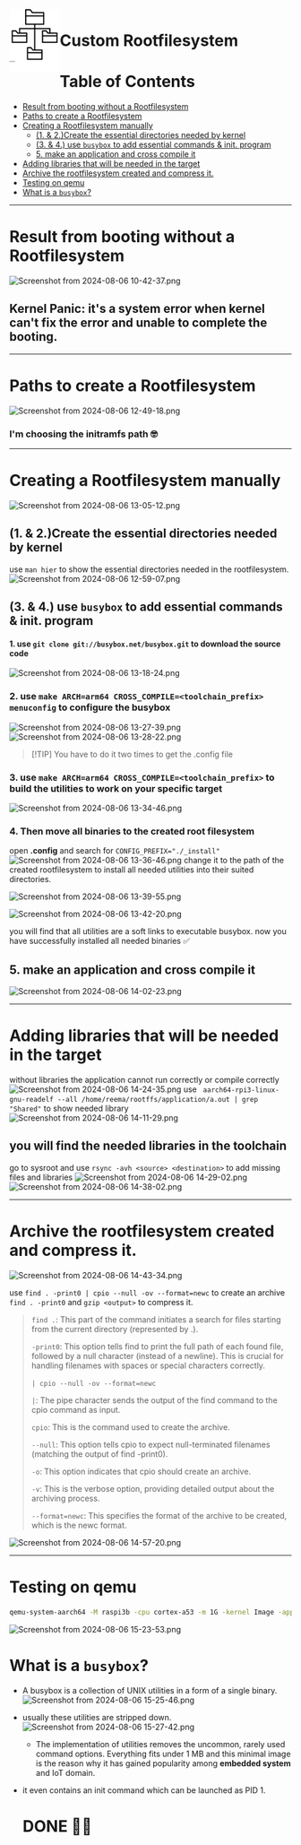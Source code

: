 
<img src="../../images/noun-file-system-icon-5625068.svg" align="left" width="90">

# Custom Rootfilesystem
# Table of Contents

- [Result from booting without a Rootfilesystem](#result-from-booting-without-a-rootfilesystem)
- [Paths to create a Rootfilesystem](#paths-to-create-a-rootfilesystem)
- [Creating a Rootfilesystem manually](#creating-a-rootfilesystem-manually)
	- [(1. & 2.)Create the essential directories needed by kernel](#1--2create-the-essential-directories-needed-by-kernel)
	- [(3. & 4.) use `busybox` to add essential commands & init. program](#3--4-use-busybox-to-add-essential-commands--init-program)
	- [5. make an application and cross compile it](#5-make-an-application-and-cross-compile-it)
- [Adding libraries that will be needed in the target](#adding-libraries-that-will-be-needed-in-the-target)
- [Archive the rootfilesystem created and compress it.](#archive-the-rootfilesystem-created-and-compress-it)
- [Testing on qemu](#testing-on-qemu)
- [What is a `busybox`?](#what-is-a-busybox)


___
# Result from booting without a Rootfilesystem


![Screenshot from 2024-08-06 10-42-37.png](https://itg.singhinder.com?url=https://gist.githubusercontent.com/Reemaa828/6a6b1ce50325cc444d2c852cea0b94e6/raw/Screenshot%20from%202024-08-06%2010-42-37.png)


## Kernel Panic: it's a system error when kernel can't fix the error and unable to complete the booting.
___
# Paths to create a Rootfilesystem
![Screenshot from 2024-08-06 12-49-18.png](https://itg.singhinder.com?url=https://gist.githubusercontent.com/Reemaa828/5892549135afef8955c5a4e1a91a8cca/raw/Screenshot%20from%202024-08-06%2012-49-18.png)

### I'm choosing the initramfs path 🤓
___
# Creating a Rootfilesystem manually

![Screenshot from 2024-08-06 13-05-12.png](https://itg.singhinder.com?url=https://gist.githubusercontent.com/Reemaa828/fd6e1c86a3183db13a0c128cf9fdb3bc/raw/Screenshot%20from%202024-08-06%2013-05-12.png)

## (1. & 2.)Create the essential directories needed by kernel
use `man hier` to show the essential directories needed in the rootfilesystem.
![Screenshot from 2024-08-06 12-59-07.png](https://itg.singhinder.com?url=https://gist.githubusercontent.com/Reemaa828/4941ee1a8c730fb9efda665724ce972b/raw/Screenshot%20from%202024-08-06%2012-59-07.png)

## (3. & 4.) use `busybox` to add essential commands & init. program
#### 1. use `git clone git://busybox.net/busybox.git` to download the source code 
![Screenshot from 2024-08-06 13-18-24.png](https://itg.singhinder.com?url=https://gist.githubusercontent.com/Reemaa828/96a0c613b3db43318efc1a326d1fcfe7/raw/Screenshot%20from%202024-08-06%2013-18-24.png)

### 2. use `make ARCH=arm64 CROSS_COMPILE=<toolchain_prefix> menuconfig` to configure the busybox
![Screenshot from 2024-08-06 13-27-39.png](https://itg.singhinder.com?url=https://gist.githubusercontent.com/Reemaa828/c17e9386918e238209507720303ccacf/raw/Screenshot%20from%202024-08-06%2013-27-39.png)
![Screenshot from 2024-08-06 13-28-22.png](https://itg.singhinder.com?url=https://gist.githubusercontent.com/Reemaa828/fe2749f83b52a072656d198e1e528074/raw/Screenshot%20from%202024-08-06%2013-28-22.png)
>[!TIP] You have to do it two times to get the .config file 
### 3. use `make ARCH=arm64 CROSS_COMPILE=<toolchain_prefix>` to build the utilities to work on your specific target
![Screenshot from 2024-08-06 13-34-46.png](https://itg.singhinder.com?url=https://gist.githubusercontent.com/Reemaa828/225155546da0721404dff3aa2684a2a1/raw/Screenshot%20from%202024-08-06%2013-34-46.png)


### 4. Then move all binaries to the created root filesystem
open **.config** and search for `CONFIG_PREFIX="./_install"`
![Screenshot from 2024-08-06 13-36-46.png](https://itg.singhinder.com?url=https://gist.githubusercontent.com/Reemaa828/871df1de5526db75c90f16faf9ea02f4/raw/Screenshot%20from%202024-08-06%2013-36-46.png)
change it to the path of the created rootfilesystem to install all needed utilities into their suited directories.

![Screenshot from 2024-08-06 13-39-55.png](https://itg.singhinder.com?url=https://gist.githubusercontent.com/Reemaa828/205ddbf3a183f492c4bcad52f2a1d9bd/raw/Screenshot%20from%202024-08-06%2013-39-55.png)

![Screenshot from 2024-08-06 13-42-20.png](https://itg.singhinder.com?url=https://gist.githubusercontent.com/Reemaa828/9e3b40a577a548d6ade95000ff877a11/raw/Screenshot%20from%202024-08-06%2013-42-20.png)

you will find that all utilities are a soft links to executable busybox. now you have successfully installed all needed binaries ✅

## 5. make an application and cross compile it 

![Screenshot from 2024-08-06 14-02-23.png](https://itg.singhinder.com?url=https://gist.githubusercontent.com/Reemaa828/5efa6d56ce153e58c230a22c313795cc/raw/Screenshot%20from%202024-08-06%2014-02-23.png)


____

# Adding libraries that will be needed in the target
without libraries the application cannot run correctly or compile correctly
![Screenshot from 2024-08-06 14-24-35.png](https://itg.singhinder.com?url=https://gist.githubusercontent.com/Reemaa828/f273c6dcdc004e7aff9f6e8d51924582/raw/Screenshot%20from%202024-08-06%2014-24-35.png)
use ` aarch64-rpi3-linux-gnu-readelf --all /home/reema/rootffs/application/a.out | grep "Shared"` to show needed library
![Screenshot from 2024-08-06 14-11-29.png](https://itg.singhinder.com?url=https://gist.githubusercontent.com/Reemaa828/35a5143f49a655839c5cc40319c3a0f4/raw/Screenshot%20from%202024-08-06%2014-11-29.png)

## you will find the needed libraries in the toolchain
go to sysroot and use `rsync -avh <source> <destination>` to add missing files and libraries 
![Screenshot from 2024-08-06 14-29-02.png](https://itg.singhinder.com?url=https://gist.githubusercontent.com/Reemaa828/d7d186c17796fffd85299a88363195fe/raw/Screenshot%20from%202024-08-06%2014-29-02.png)
![Screenshot from 2024-08-06 14-38-02.png](https://itg.singhinder.com?url=https://gist.githubusercontent.com/Reemaa828/7739ef6290f0dc499346091ddb6575a1/raw/Screenshot%20from%202024-08-06%2014-38-02.png)
____
# Archive the rootfilesystem created and compress it.
![Screenshot from 2024-08-06 14-43-34.png](https://itg.singhinder.com?url=https://gist.githubusercontent.com/Reemaa828/8839fca43f45acda87ce7b102aa6c979/raw/Screenshot%20from%202024-08-06%2014-43-34.png)

use `find . -print0 | cpio --null -ov --format=newc` to create an archive
`find . -print0` and `gzip <output>` to compress it.

> `find .`: This part of the command initiates a search for files starting from the current directory (represented by .).
> 
> `-print0`: This option tells find to print the full path of each found file, followed by a null character (instead of a newline). This is crucial for handling filenames with spaces or special characters correctly.
> 
> `| cpio --null -ov --format=newc`
> 
> `|`: The pipe character sends the output of the find command to the cpio command as input.
> 
> `cpio`: This is the command used to create the archive.
> 
> `--null`: This option tells cpio to expect null-terminated filenames (matching the output of find -print0).
> 
> `-o`: This option indicates that cpio should create an archive.
> 
> `-v`: This is the verbose option, providing detailed output about the archiving process.
> 
> `--format=newc`: This specifies the format of the archive to be created, which is the newc format.

![Screenshot from 2024-08-06 14-57-20.png](https://itg.singhinder.com?url=https://gist.githubusercontent.com/Reemaa828/d2170ef0aa5abb015c1f765479b3633d/raw/Screenshot%20from%202024-08-06%2014-57-20.png)
____
# Testing on qemu
```bash
qemu-system-aarch64 -M raspi3b -cpu cortex-a53 -m 1G -kernel Image -append " console="ttyAMA0" rdinit="/bin/sh" -initrd /home/reema/roottfs -nographic 
```
![Screenshot from 2024-08-06 15-23-53.png](https://itg.singhinder.com?url=https://gist.githubusercontent.com/Reemaa828/700f171cc977aa2cdf6f498f5258f58c/raw/Screenshot%20from%202024-08-06%2015-23-53.png)

# What is a `busybox`?
- A busybox is a collection of UNIX utilities in a form of a single binary.
![Screenshot from 2024-08-06 15-25-46.png](https://itg.singhinder.com?url=https://gist.githubusercontent.com/Reemaa828/a15c0fd770c3f884ac65a5317dfdfa61/raw/Screenshot%20from%202024-08-06%2015-25-46.png)

- usually these utilities are stripped down.
![Screenshot from 2024-08-06 15-27-42.png](https://itg.singhinder.com?url=https://gist.githubusercontent.com/Reemaa828/a30fe5da98d8fd0e901a609012b29f51/raw/Screenshot%20from%202024-08-06%2015-27-42.png)

    - The implementation of utilities removes the uncommon, rarely used command options. Everything fits under 1 MB and this minimal image is the reason why it has gained popularity among **embedded system** and IoT domain.
- it even contains an init command which can be launched as PID 1.

  # DONE 🎇🧨
